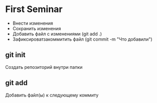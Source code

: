 # First Seminar
* Внести изменения
* Сохранить изменения 
* Добавить файл с изменениями (git add .)
* Зафиксироватзакоммитить файл (git commit -m "Что добавили")
## git init
Создать репозиторий внутри папки
## git add
Добавить файл(ы) к следующему коммиту